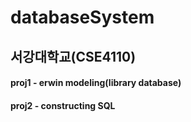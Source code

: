 # databaseSystem
## 서강대학교(CSE4110)<br>
#### proj1 - erwin modeling(library database)
#### proj2 - constructing SQL
